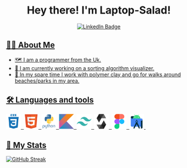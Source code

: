 <!---
Laptop-Salad/Laptop-Salad is a ✨ special ✨ repository because its `README.md` (this file) appears on your GitHub profile.
You can click the Preview link to take a look at your changes.
--->

<h1 align="center">Hey there! I'm Laptop-Salad!</h1>

<div id="badges" align="center">
    <a href="https://www.linkedin.com/in/amanda-wallis-8b3311220/">
      <img src="https://img.shields.io/badge/LinkedIn-blue?style=for-the-badge&logo=linkedin&logoColor=white" alt="LinkedIn Badge"
    </a>
</div>

## 👩‍💻 About Me
- 🗺️ I am a programmer from the Uk.
- 🔨 I am currently working on a sorting algorithm visualizer.
- 📕 In my spare time I work with polymer clay and go for walks around beaches/parks in my area.

## 🛠️ Languages and tools
<div>
  <img src="https://github.com/devicons/devicon/blob/master/icons/css3/css3-plain-wordmark.svg"  title="CSS3" alt="CSS" width="40" height="40"/>&nbsp;
  <img src="https://github.com/devicons/devicon/blob/master/icons/html5/html5-original.svg" title="HTML5" alt="HTML" width="40" height="40"/>&nbsp;
  <img src="https://github.com/devicons/devicon/blob/master/icons/python/python-original-wordmark.svg" title="Python" alt="Python" width="40" height="40"/>&nbsp;
  <img src="https://github.com/devicons/devicon/blob/master/icons/kotlin/kotlin-original.svg" title="Kotlin" alt="Kotlin" width="40" height="40"/>&nbsp;
  <img src="https://github.com/devicons/devicon/blob/master/icons/tailwindcss/tailwindcss-plain.svg" title="TailwindCSS" alt="TailwindCSS" width="40" height="40"/>&nbsp;
  <img src="https://github.com/devicons/devicon/blob/master/icons/solidity/solidity-original.svg" title="Solidity" alt="Solidity" width="40" height="40"/>&nbsp;
  <img src="https://github.com/devicons/devicon/blob/master/icons/figma/figma-original.svg" title="Figma" alt="Figma" width="40" height="40"/>&nbsp;
  <img src="https://github.com/devicons/devicon/blob/master/icons/androidstudio/androidstudio-original.svg" title="Android Studio" alt="Android Studio" width="40" height="40"/>&nbsp;
</div>

## 💼 My Stats
[![GitHub Streak](http://github-readme-streak-stats.herokuapp.com?user=Laptop-Salad&theme=dark&hide_border=true&date_format=M%20j%5B%2C%20Y%5D)](https://git.io/streak-stats)




